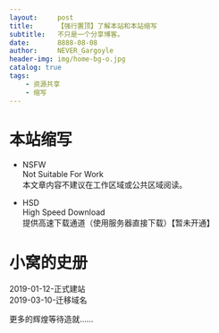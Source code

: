 ```yaml
---
layout:     post
title:      【强行置顶】了解本站和本站缩写
subtitle:   不只是一个分享博客。
date:       8888-08-08
author:     NEVER_Gargoyle
header-img: img/home-bg-o.jpg
catalog: true
tags:
    - 资源共享
    - 缩写
---
```


# 本站缩写
- NSFW  
Not Suitable For Work  
本文章内容不建议在工作区域或公共区域阅读。

- HSD  
High Speed Download  
提供高速下载通道（使用服务器直接下载）【暂未开通】

# 小窝的史册

2019-01-12-正式建站  
2019-03-10-迁移域名  

更多的辉煌等待造就……
